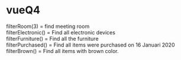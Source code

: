 # vueQ4

filterRoom(3) = find meeting room<br />
filterElectronic() = Find all electronic devices<br />
filterFurniture() = Find all the furniture<br />
filterPurchased() = Find all items were purchased on 16 Januari 2020<br />
filterBrown() = Find all items with brown color.<br />